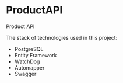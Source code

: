 # ProductAPI
Product API

The stack of technologies used in this project:
- PostgreSQL
- Entity Framework
- WatchDog
- Automapper
- Swagger
